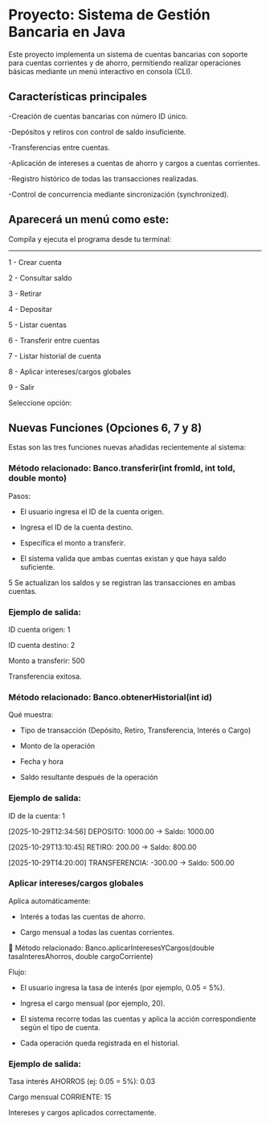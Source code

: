 # Proyecto: Sistema de Gestión Bancaria en Java

Este proyecto implementa un sistema de cuentas bancarias con soporte para cuentas corrientes y de ahorro, permitiendo realizar operaciones básicas mediante un menú interactivo en consola (CLI).

## Características principales

-Creación de cuentas bancarias con número ID único.

-Depósitos y retiros con control de saldo insuficiente.

-Transferencias entre cuentas.

-Aplicación de intereses a cuentas de ahorro y cargos a cuentas corrientes.

-Registro histórico de todas las transacciones realizadas.

-Control de concurrencia mediante sincronización (synchronized).

## Aparecerá un menú como este:

Compila y ejecuta el programa desde tu terminal:

********************
1 - Crear cuenta

2 - Consultar saldo

3 - Retirar

4 - Depositar

5 - Listar cuentas

6 - Transferir entre cuentas

7 - Listar historial de cuenta

8 - Aplicar intereses/cargos globales

9 - Salir

Seleccione opción:

## Nuevas Funciones (Opciones 6, 7 y 8)

Estas son las tres funciones nuevas añadidas recientemente al sistema:

### Método relacionado: Banco.transferir(int fromId, int toId, double monto)

Pasos:

- El usuario ingresa el ID de la cuenta origen.

- Ingresa el ID de la cuenta destino.

- Especifica el monto a transferir.

- El sistema valida que ambas cuentas existan y que haya saldo suficiente.

5 Se actualizan los saldos y se registran las transacciones en ambas cuentas.

### Ejemplo de salida:

ID cuenta origen: 1

ID cuenta destino: 2

Monto a transferir: 500

Transferencia exitosa.


### Método relacionado: Banco.obtenerHistorial(int id)

Qué muestra:

- Tipo de transacción (Depósito, Retiro, Transferencia, Interés o Cargo)

- Monto de la operación

- Fecha y hora

- Saldo resultante después de la operación

### Ejemplo de salida:


ID de la cuenta: 1

[2025-10-29T12:34:56] DEPOSITO: 1000.00 -> Saldo: 1000.00

[2025-10-29T13:10:45] RETIRO: 200.00 -> Saldo: 800.00

[2025-10-29T14:20:00] TRANSFERENCIA: -300.00 -> Saldo: 500.00


### Aplicar intereses/cargos globales

Aplica automáticamente:

+ Interés a todas las cuentas de ahorro.

+ Cargo mensual a todas las cuentas corrientes.

📘 Método relacionado: Banco.aplicarInteresesYCargos(double tasaInteresAhorros, double cargoCorriente)

Flujo:

- El usuario ingresa la tasa de interés (por ejemplo, 0.05 = 5%).

- Ingresa el cargo mensual (por ejemplo, 20).

- El sistema recorre todas las cuentas y aplica la acción correspondiente según el tipo de cuenta.

- Cada operación queda registrada en el historial.

### Ejemplo de salida:


Tasa interés AHORROS (ej: 0.05 = 5%): 0.03

Cargo mensual CORRIENTE: 15

Intereses y cargos aplicados correctamente.
